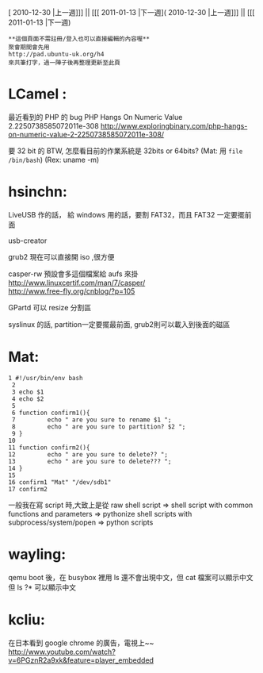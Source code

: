 [ 2010-12-30 |上一週]]] || [[[ 2011-01-13 |下一週]( 2010-12-30 |上一週]]] || [[[ 2011-01-13 |下一週)




    **這個頁面不需註冊/登入也可以直接編輯的內容喔**
    聚會期間會先用 
    http://pad.ubuntu-uk.org/h4 
    來共筆打字，過一陣子後再整理更新至此頁



# LCamel :

最近看到的 PHP 的 bug
PHP Hangs On Numeric Value 2.2250738585072011e-308
<http://www.exploringbinary.com/php-hangs-on-numeric-value-2-2250738585072011e-308/>  

要 32 bit 的
BTW, 怎麼看目前的作業系統是 32bits or 64bits?
(Mat: 用 `file /bin/bash`)
(Rex: uname -m)

# hsinchn:

LiveUSB 作的話， 給 windows 用的話，要割 FAT32，而且 FAT32 一定要擺前面

usb-creator

grub2 現在可以直接開 iso ,很方便

casper-rw  預設會多這個檔案給 aufs 來掛
<http://www.linuxcertif.com/man/7/casper/>  
<http://www.free-fly.org/cnblog/?p=105>  

GPartd 可以 resize 分割區

syslinux 的話, partition一定要擺最前面, grub2則可以載入到後面的磁區

# Mat:


    1 #!/usr/bin/env bash
     2 
     3 echo $1
     4 echo $2
     5 
     6 function confirm1(){
     7         echo " are you sure to rename $1 ";
     8         echo " are you sure to partition? $2 ";
     9 }
    10 
    11 function confirm2(){
    12         echo " are you sure to delete?? ";
    13         echo " are you sure to delete??? ";
    14 }
    15 
    16 confirm1 "Mat" "/dev/sdb1"                                                                       
    17 confirm2


一般我在寫 script 時,大致上是從 
raw shell script 
=> shell script with common functions and parameters 
=> pythonize shell scripts with subprocess/system/popen 
=> python scripts

# wayling:

qemu boot 後，在 busybox 裡用 ls 還不會出現中文，但 cat 檔案可以顯示中文
但 ls ?* 可以顯示中文

# kcliu:

在日本看到 google chrome 的廣告，電視上~~
<http://www.youtube.com/watch?v=6PGznR2a9xk&feature=player_embedded>  